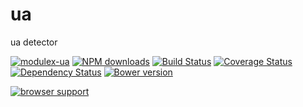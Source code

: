 ua
===========

ua detector

[![modulex-ua](https://nodei.co/npm/modulex-ua.png)](https://npmjs.org/package/modulex-ua)
[![NPM downloads](http://img.shields.io/npm/dm/modulex-ua.svg)](https://npmjs.org/package/modulex-ua)
[![Build Status](https://secure.travis-ci.org/kissyteam/ua.png?branch=master)](https://travis-ci.org/kissyteam/ua)
[![Coverage Status](https://img.shields.io/coveralls/kissyteam/ua.svg)](https://coveralls.io/r/kissyteam/ua?branch=master)
[![Dependency Status](https://gemnasium.com/kissyteam/ua.png)](https://gemnasium.com/kissyteam/modulex-ua)
[![Bower version](https://badge.fury.io/bo/modulex-ua.svg)](http://badge.fury.io/bo/modulex-ua)

[![browser support](https://ci.testling.com/kissyteam/ua.png)](https://ci.testling.com/kissyteam/ua)